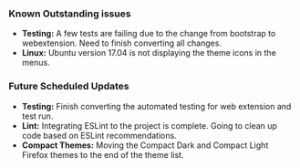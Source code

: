  ### Known Outstanding issues ###
 * **Testing:**     A few tests are failing due to the change from bootstrap to webextension. Need to finish converting all changes.
 * **Linux:**     Ubuntu version 17.04 is not displaying the theme icons in the menus.
 
 ### Future Scheduled Updates ###
 * **Testing:**  Finish converting the automated testing for web extension and test run.
 * **Lint:**     Integrating ESLint to the project is complete. Going to clean up code based on ESLint recommendations.
 * **Compact Themes:**     Moving the Compact Dark and Compact Light Firefox themes to the end of the theme list.
